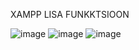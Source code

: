 XAMPP LISA FUNKKTSIOON


![image](https://github.com/user-attachments/assets/f491e66f-ce9a-41ca-aa1e-46424f062921)
![image](https://github.com/user-attachments/assets/ae493028-0ac8-467e-be95-528f819b3c37)
![image](https://github.com/user-attachments/assets/552c612f-7130-4a1b-abd7-f15764639796)

